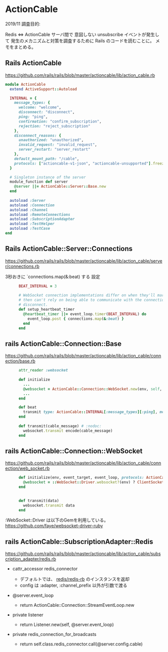 # ActionCable

2019/11 調査目的:

Redis <=> ActionCable サーバ間で 意図しない unsubscribe イベントが発生して
発生のメカニズムと対策を調査するために Rails のコードを読むことに。
メモをまとめる。

## Rails ActionCable

https://github.com/rails/rails/blob/master/actioncable/lib/action_cable.rb

```.rb
module ActionCable
  extend ActiveSupport::Autoload

  INTERNAL = {
    message_types: {
      welcome: "welcome",
      disconnect: "disconnect",
      ping: "ping",
      confirmation: "confirm_subscription",
      rejection: "reject_subscription"
    },
    disconnect_reasons: {
      unauthorized: "unauthorized",
      invalid_request: "invalid_request",
      server_restart: "server_restart"
    },
    default_mount_path: "/cable",
    protocols: ["actioncable-v1-json", "actioncable-unsupported"].freeze
  }

  # Singleton instance of the server
  module_function def server
    @server ||= ActionCable::Server::Base.new
  end
  
  autoload :Server
  autoload :Connection
  autoload :Channel
  autoload :RemoteConnections
  autoload :SubscriptionAdapter
  autoload :TestHelper
  autoload :TestCase
end

```

## Rails ActionCable::Server::Connections

https://github.com/rails/rails/blob/master/actioncable/lib/action_cable/server/connections.rb

3秒おきに `connections.map(&:beat) する 設定

```.rb
      BEAT_INTERVAL = 3
      
      # WebSocket connection implementations differ on when they'll mark a connection as stale. We basically never want a connection to go stale, as you
      # then can't rely on being able to communicate with the connection. To solve this, a 3 second heartbeat runs on all connections. If the beat fails, we automatically
      # disconnect.
      def setup_heartbeat_timer
        @heartbeat_timer ||= event_loop.timer(BEAT_INTERVAL) do
          event_loop.post { connections.map(&:beat) }
        end
      end
```

## rails ActionCable::Connection::Base

https://github.com/rails/rails/blob/master/actioncable/lib/action_cable/connection/base.rb


```.rb
      attr_reader :websocket
      
      def initialize
        ...
        @websocket = ActionCable::Connection::WebSocket.new(env, self, event_loop)
        ...
      end

      def beat
        transmit type: ActionCable::INTERNAL[:message_types][:ping], message: Time.now.to_i
      end
      
      def transmit(cable_message) # :nodoc:
        websocket.transmit encode(cable_message)
      end

```

## rails ActionCable::Connection::WebSocket

https://github.com/rails/rails/blob/master/actioncable/lib/action_cable/connection/web_socket.rb

```.rb
      def initialize(env, event_target, event_loop, protocols: ActionCable::INTERNAL[:protocols])
        @websocket = ::WebSocket::Driver.websocket?(env) ? ClientSocket.new(env, event_target, event_loop, protocols) : nil
      end
      

      def transmit(data)
        websocket.transmit data
      end
```      

:WebSocket::Driver は以下のGemを利用している。
https://github.com/faye/websocket-driver-ruby


## rails ActionCable::SubscriptionAdapter::Redis

https://github.com/rails/rails/blob/master/actioncable/lib/action_cable/subscription_adapter/redis.rb

- cattr_accessor redis_connector
  - デフォルトでは、 [redis/redis-rb](https://github.com/redis/redis-rb) のインスタンスを返却
  - config は :adapter, :channel_prefix 以外が引数で渡る

- @server.event_loop
  - return ActionCable::Connection::StreamEventLoop.new

- private listener
  - return Listener.new(self, @server.event_loop)
- private redis_connection_for_broadcasts
  - return self.class.redis_connector.call(@server.config.cable)


